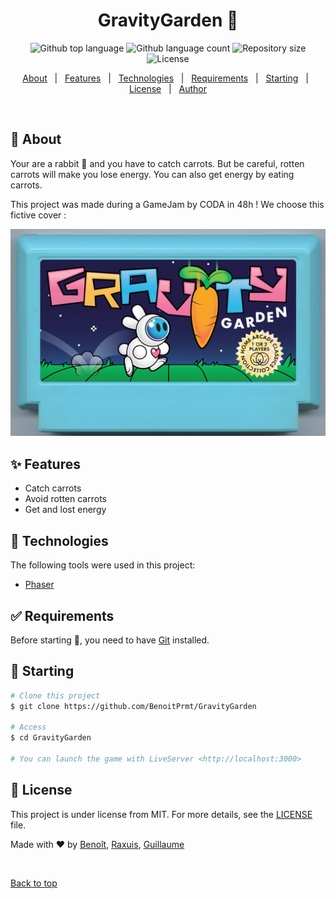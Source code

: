 <h1 align="center">GravityGarden 🥕</h1>

<p align="center">
  <img alt="Github top language" src="https://img.shields.io/github/languages/top/BenoitPrmt/GravityGarden?color=56BEB8">

  <img alt="Github language count" src="https://img.shields.io/github/languages/count/BenoitPrmt/GravityGarden?color=56BEB8">

  <img alt="Repository size" src="https://img.shields.io/github/repo-size/BenoitPrmt/GravityGarden?color=56BEB8">

  <img alt="License" src="https://img.shields.io/github/license/BenoitPrmt/GravityGarden?color=56BEB8">


</p>

<p align="center">
  <a href="#dart-about">About</a> &#xa0; | &#xa0; 
  <a href="#sparkles-features">Features</a> &#xa0; | &#xa0;
  <a href="#rocket-technologies">Technologies</a> &#xa0; | &#xa0;
  <a href="#white_check_mark-requirements">Requirements</a> &#xa0; | &#xa0;
  <a href="#checkered_flag-starting">Starting</a> &#xa0; | &#xa0;
  <a href="#memo-license">License</a> &#xa0; | &#xa0;
  <a href="https://github.com/BenoitPrmt" target="_blank">Author</a>
</p>

<br>

## 🎯 About ##

Your are a rabbit 🐰 and you have to catch carrots. But be careful, rotten carrots will make you lose energy. You can also get energy by eating carrots.

This project was made during a GameJam by CODA in 48h !
We choose this fictive cover : <br>

![Game cover](src/assets/gamecover.jpg)

## ✨ Features ##

- Catch carrots
- Avoid rotten carrots
- Get and lost energy

## 🚀 Technologies ##

The following tools were used in this project:

- [Phaser](https://phaser.io/)

## ✅ Requirements ##

Before starting :checkered_flag:, you need to have [Git](https://git-scm.com) installed.

## 🏁 Starting ##

```bash
# Clone this project
$ git clone https://github.com/BenoitPrmt/GravityGarden

# Access
$ cd GravityGarden

# You can launch the game with LiveServer <http://localhost:3000>
```

## 📝 License ##

This project is under license from MIT. For more details, see the [LICENSE](LICENSE.md) file.


Made with ❤️ by <a href="https://github.com/BenoitPrmt" target="_blank">Benoît</a>, <a href="https://github.com/Raxuis" target="_blank">Raxuis</a>, <a href="https://github.com/GuillaumeSR" target="_blank">Guillaume</a>

&#xa0;

<a href="#top">Back to top</a>
